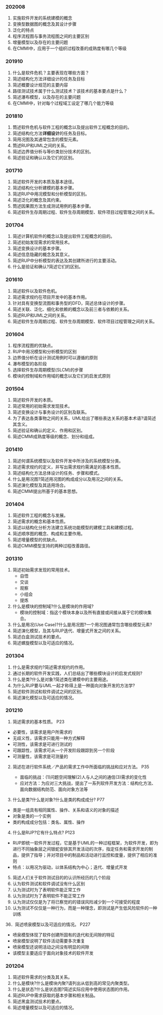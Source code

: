 ### 202008
1. 实施软件开发的系统建模的概念
2. 变换型数据图的概念及其设计步骤
3. 泛化的特点
4. 程序流程图与事务流程图之间的主要区别
5. 增量模型以及存在的主要问题
6. 在CMMI中，应用于一个组织过程改善的成熟度有哪几个等级

### 201910
1. 什么是软件危机？主要表现在哪些方面？
2. 简述结构化方法详细设计的任务及目标
3. 简述概要设计规范的主要内容
4. 路径测试技术属于什么测试技术？该技术的基本要点是什么？
5. 简述瀑布模型，以及存在的主要问题
6. 在CMMI中，针对每个过程域工设定了哪几个能力等级

### 201810
1. 筒述软件危机与软件工程的概念以及提出软件工程概念的目的。  
2. 简述结构化方法**详细设计**的任务及目标。
3. 简用况图及其通常包含的模型元素。
4. 筒述RUP和UML之间的关系。
5. 简述边界值分析与等价类划分技术的区别。
6. 简述验证和确认以及它们的区别。

### 201710
1. 简述软件开发的本质及基本途径。
2. 简述结构化分析建模的基本步骤。
3. 简述RUP中用况模型和分析模型的区别。
4. 简述泛化的概念及其约束。
5. 筒述因果图方法生成测试用例的基本步骤。
6. 简述软件生存周期过程、软件生存周期模型、软件项目过程管理之间的关系。

### 201704
1. 简述计算机软件的概念以及提出软件工程概念的目的。
2. 简述初始发现需求的常用技术。
3. 简述变换设计的基本步骤。
4. 简述信息隐藏的概念及其意义。
5. 简述RUP中分析模型的表达及其创建所进行的主要活动。
6. 什么是验证和确认?简述它们的区别。

### 201610
1. 简述软件以及软件危机。
2. 简述需求规约在项目开发中的基本作用。
3. 针对具有变换型流图和事务型的DFD，简述总体设计的步骤。
4. 简述关联、泛化、细化和依赖的概念以及前三者与依赖的关系。
5. 简述RUP和UML之间的关系。
6. 简述软件生存周期过程、软件生存周期模型、软件项目过程管理之间的关系。

### 201604
1. 程序流程图的优缺点。
2. RUP中用况模型和分析模型的区别
3. 边界值分析在设计测试用例时可以遵循的原则
4. 瀑布模型的各阶段
5. 选择软件生存周期模型(SLCM)的步骤
6. 模块的控制域和作用域的概念以及它们的启发式原则

### 201504
1. 简述软件开发的本质。
2. 简述常用的初始需求发现技术。
3. 简述变换设计与事务设计的区别及联系。
4. 为了表达各类事物之间的关系，UML给出了哪些表达关系的基本术语?请简述其含义。
5. 简述验证和确认的定义、作用和区别。
6. 简述CMMI成熟度等级的概念、划分和组成。

### 201410
1. 简述何谓系统模型以及软件开发中所涉及的系统模型分类。
2. 简述需求规约的定义，并写出需求规约需满足的基本性质。
3. 简述结构化方法总体设计的任务、步骤和模式。
4. 什么是用况图?简述用况图的构成成分以及用况之间的关系。
5. 简述演化模型及其适用场合。
6. 简述CMMI提出所基于的基本思想。

### 201404
1. 简述软件工程的概念与发展。
2. 简述需求的概念和基本性质。
3. 简述以结构化分析方法建立系统功能模型的建模工具和建模过程。
4. 简述顺序图的概念、构成和主要作用。
5. 简述增量模型的优缺点。
6. 简述CMMI模型支持的两种过程改善路径。

### 201310
1. 简述初始需求发现的常用技术。
   - 自悟
   - 交谈
   - 观察
   - 小组会
   - 提炼
2. 什么是模块的控制域?什么是模块的作用域?
   - 模块的控制域：指这个模块本身以及所有直接或间接从属于它的模块集合。
3. 什么是用况(Use Case)?什么是用况图?一个用况图通常包含哪些模型元素?
4. 简述演化模型，及其与RUP迭代、增量式开发之间的关系。
5. 简述白盒测试技术的要点。
6. 简述螺旋模型以及可适应的情况。

### 201304
1. 什么是需求规约?简述需求规约的作用。
2. 通过长期的软件开发实践，人们总结出了哪些模块设计的启发式规则?
3. 什么是类?什么是对象?简述类在建模中的主要用途。
4. 为什么RUP要与UML一起才称得上是一种面向对象开发的方法学?
5. 简述软件测试和软件调试之间的区别。
6. 简述演化模型以及可适应的情况。

### 201210
1. 简述需求的基本性质。    P23
- 必要性，该需求是用户所需求的 
- 无歧义性，该需求只能用一种方式解释 
- 可测性，该需求是可进行测试的 
- 可跟踪性，该需求可从一个开发阶段跟踪到另一个阶段 
- 可测量性，该需求是可测量的 
  
2. 简述在进行软件系统／产品的需求工作中所面临的挑战和应对方法。    P35 
   - 面临的挑战：(1)问题空间理解(2)人与人之间的通信(3)需求的变化性 
   - 应对方法：为应对三大挑战，提出了一系列软件开发方法：结构化方法、面向数据结构防范、面向对象方法等 
  
3. 什么是类?什么是对象?什么是类的构成成分?    P77  
- 类是一组具有相同属性、操作、关系和语义的对象的描述 
- 对象是类的一个实例 
- 类的构成成分包括：类名、属性、操作 
  
4. 什么是RUP?它有什么特点?    P123 
- RUP即统一软件开发过程，它是基于UML的一种过程框架，为软件开发，即为进行不同抽象层之间银蛇安排其开发活动的次序，指定任务和需求开发的制品，提供了指导；并对项目中的制品和活动进行监控和度量，提供了相应的准则
- 特点：以用况为驱动，以体系结构为中心；迭代、增量式开发

5. 简述人们关于软件测试目的的认识所经历的几个阶段
1. 认为软件测试和软件调试没有什么区别
2. 认为测试时为了表明软件能正常工作
3. 认为测试时为了表明软件不能正常工作
4. 认为测试仅仅是为了将已察觉的的错误风险减少到一个可接受的程度
5. 认为测试不仅仅是一种行为，而是一种理念，即测试是产生低风险软件的一种训练
 
36．简述喷泉模型以及可适应的情况。    P227 
- 喷泉模型体现了软件创建所固有的迭代和无间隙的特征 
- 喷泉模型说明了软件活动需要多次重复 
- 喷泉模型还说明活动之间没有明显的间隙 
- 该模型主要适应于面向对象技术的软件开发 

### 201204
1. 简述软件需求的分类及其关系。
2. 什么是模块?什么是模块内聚?请列出从低到高的常见内聚类型。
3. 什么是状态?什么是状态图?简述实际应用中使用状态图的作用。
4. 简述RUP中需求获取的基本步骤和相关制品。
5. 简述黑盒测试技术的要点。
6. 简述增量模型以及可适应的情况。
